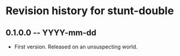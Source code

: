 # Revision history for stunt-double

## 0.1.0.0 -- YYYY-mm-dd

* First version. Released on an unsuspecting world.
